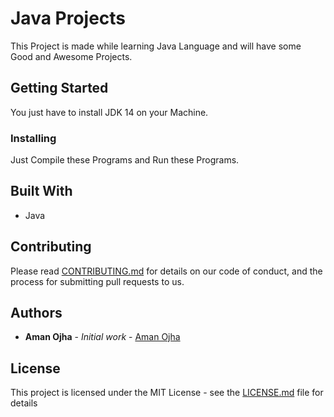 # Java Projects

This Project is made while learning Java Language and will have some Good and Awesome Projects.

## Getting Started

You just have to install JDK 14 on your Machine.

### Installing

Just Compile these Programs and Run these Programs.

## Built With

* Java

## Contributing

Please read [CONTRIBUTING.md](CONTRIBUTING.md) for details on our code of conduct, and the process for submitting pull requests to us.

## Authors

* **Aman Ojha** - *Initial work* - [Aman Ojha](https://github.com/coderaman07)

## License

This project is licensed under the MIT License - see the [LICENSE.md](LICENSE) file for details
